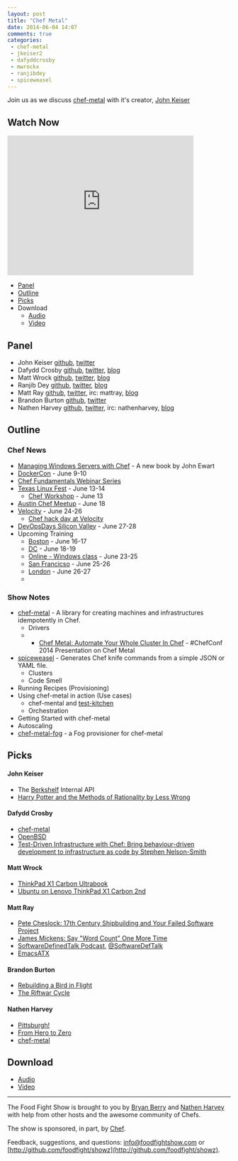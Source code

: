 ```yaml
---
layout: post
title: "Chef Metal"
date: 2014-06-04 14:07
comments: true
categories: 
 - chef-metal
 - jkeiser2
 - dafyddcrosby
 - mwrockx
 - ranjibdey
 - spiceweasel
---
```


Join us as we discuss [chef-metal](https://github.com/opscode/chef-metal) with it's creator, [John Keiser](https://twitter.com/jkeiser2)

## Watch Now

<iframe width="420" height="315" src="http://www.youtube.com/embed/oiMh0RNtR08" frameborder="0" allowfullscreen></iframe>

* [Panel](http://foodfightshow.org/2014/06/chef-metal.html#panel)
* [Outline](http://foodfightshow.org/2014/06/chef-metal.html#outline)
* [Picks](http://foodfightshow.org/2014/06/chef-metal.html#picks)
* Download
  * [Audio](http://traffic.libsyn.com/foodfight/FoodFightShow75-Chef-Metal.mp3)
  * [Video](https://www.youtube.com/watch?v=oiMh0RNtR08)

Panel<a name="panel"></a>
-----
* John Keiser [github](https://github.com/jkeiser), [twitter](https://twitter.com/jkeiser2)
* Dafydd Crosby [github](https://github.com/dafyddcrosby), [twitter](https://twitter.com/dafyddcrosby), [blog](http://dafyddcrosby.com)
* Matt Wrock [github](https://github.com/mwrock), [twitter](https://twitter.com/mwrockx), [blog](http://www.mattwrock.com/)
* Ranjib Dey [github](https://github.com/ranjib), [twitter](https://twitter.com/ranjibdey), [blog](http://ranjib.posterous.com/)
* Matt Ray [github](http://github.com/mattray), [twitter](http://twitter.com/mattray), irc: mattray, [blog](http://www.leastresistance.net/)
* Brandon Burton [github](http://github.com/solarce), [twitter](https://twitter.com/solarce)
* Nathen Harvey [github](http://github.com/nathenharvey), [twitter](http://twitter.com/nathenharvey), irc: nathenharvey, [blog](http://nathenharvey.com)

<!-- more --> 

Outline<a name="outline"></a>
-------

### Chef News

* [Managing Windows Servers with Chef](https://www.packtpub.com/managing-windows-servers-with-chef/book) - A new book by John Ewart
* [DockerCon](http://www.getchef.com/blog/event/dockercon-san-francisco/) - June 9-10
* [Chef Fundamentals Webinar Series](https://learnchef.opscode.com/additional-resources/)
* [Texas Linux Fest](http://texaslinuxfest.org/) - June 13-14
  * [Chef Workshop](http://texaslinuxfest.org/content/chef-workshop) - June 13
* [Austin Chef Meetup](http://www.meetup.com/austin-devops/events/184388262/?a=ea1_grp&rv=ea1&_af_eid=184388262&_af=event) - June 18
* [Velocity](http://velocityconf.com/velocity2014) - June 24-26
  * [Chef hack day at Velocity](http://velocityconf.com/velocity2014/public/schedule/detail/36962)
* [DevOpsDays Silicon Valley](http://devopsdays.org/events/2014-siliconvalley/) - June 27-28
* Upcoming Training
  * [Boston](http://www.getchef.com/blog/event/2-day-chef-fundamentals-boston-4/) - June 16-17
  * [DC](http://www.getchef.com/blog/event/2-day-chef-fundamentals-washington-dc-2/) - June 18-19
  * [Online - Windows class](http://www.getchef.com/blog/event/3-day-chef-fundamentals-windows-online/) - June 23-25
  * [San Francicso](http://www.getchef.com/blog/event/2-day-chef-fundamentals-san-francisco-8/) - June 25-26
  * [London](http://www.getchef.com/blog/event/2-day-chef-fundamentals-london-uk-2/) - June 26-27
  * 

### Show Notes

* [chef-metal](https://github.com/opscode/chef-metal) - A library for creating machines and infrastructures idempotently in Chef.
  * Drivers
  * * [Chef Metal: Automate Your Whole Cluster In Chef](https://www.youtube.com/watch?v=Yb8QdL30WgM) - #ChefConf 2014 Presentation on Chef Metal
* [spiceweasel](https://github.com/mattray/spiceweasel) - Generates Chef knife commands from a simple JSON or YAML file.
  * Clusters
  * Code Smell
* Running Recipes (Provisioning)
* Using chef-metal in action (Use cases)
  * chef-mental and [test-kitchen](https://github.com/test-kitchen/test-kitchen)
  * Orchestration
* Getting Started with chef-metal
* Autoscaling
* [chef-metal-fog](https://github.com/opscode/chef-metal-fog) - a Fog provisioner for chef-metal


Picks<a name="picks"></a>
-----
#### John Keiser

* The [Berkshelf](http://berkshelf.com/) Internal API
* [Harry Potter and the Methods of Rationality by Less Wrong](http://hpmor.com/)

#### Dafydd Crosby

* [chef-metal](https://github.com/opscode/chef-metal)
* [OpenBSD](http://www.openbsd.org/)
* [Test-Driven Infrastructure with Chef: Bring behaviour-driven development to infrastructure as code by Stephen Nelson-Smith](http://shop.oreilly.com/product/0636920020042.do)

#### Matt Wrock

* [ThinkPad X1 Carbon Ultrabook](http://shop.lenovo.com/us/en/laptops/thinkpad/x-series/x1-carbon/)
* [Ubuntu on Lenovo ThinkPad X1 Carbon 2nd](http://www.ubuntu.com/certification/hardware/201403-14827/)

#### Matt Ray

* [Pete Cheslock: 17th Century Shipbuilding and Your Failed Software Project](http://vimeo.com/95284690)
* [James Mickens: Say "Word Count" One More Time](http://vimeo.com/95066828)
* [SoftwareDefinedTalk Podcast](http://softwaredefinedtalk.com/), [@SoftwareDefTalk](https://twitter.com/SoftwareDefTalk)
* [EmacsATX](http://www.meetup.com/EmacsATX/)

#### Brandon Burton

* [Rebuilding a Bird in Flight](https://vimeo.com/55503728)
* [The Riftwar Cycle](http://en.wikipedia.org/wiki/The_Riftwar_Cycle)

#### Nathen Harvey

* [Pittsburgh!](http://pittsburghpa.gov/)
* [From Hero to Zero](http://new.livestream.com/devopsdaysorg/events/3044568/videos/52394934)
* [chef-metal](https://github.com/opscode/chef-metal)

Download
--------
  * [Audio](http://traffic.libsyn.com/foodfight/FoodFightShow75-Chef-Metal.mp3)
  * [Video](https://www.youtube.com/watch?v=oiMh0RNtR08)

<hr />

The Food Fight Show is brought to you by [Bryan Berry](https://twitter.com/bryanwb) and [Nathen Harvey](https://twitter.com/nathenharvey) with help from other hosts and the awesome community of Chefs.

The show is sponsored, in part, by [Chef](http://www.getchef.com).

Feedback, suggestions, and questions:  [info@foodfightshow.com](mailto:info@foodfightshow.com) or  [http://github.com/foodfight/showz](http://github.com/foodfight/showz).
